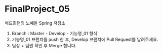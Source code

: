 # FinalProject_05
배드민턴의 노예들 Spring 저장소


1. Branch : Master - Develop - 기능명_01 형식
2. 기능명_01 브랜치를 push 한 후, Develop 브랜치에 Pull Request를 날려주세요. 
3. 팀장 + 팀원 확인 후 Merge 합니다. 
